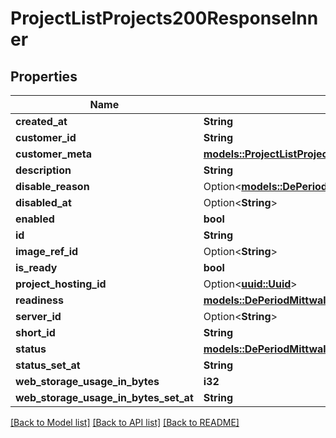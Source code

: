 # ProjectListProjects200ResponseInner

## Properties

Name | Type | Description | Notes
------------ | ------------- | ------------- | -------------
**created_at** | **String** |  | 
**customer_id** | **String** |  | 
**customer_meta** | [**models::ProjectListProjects200ResponseInnerCustomerMeta**](project_list_projects_200_response_inner_customerMeta.md) |  | 
**description** | **String** |  | 
**disable_reason** | Option<[**models::DePeriodMittwaldPeriodV1PeriodProjectPeriodDisableReason**](de.mittwald.v1.project.DisableReason.md)> |  | [optional]
**disabled_at** | Option<**String**> |  | [optional]
**enabled** | **bool** |  | 
**id** | **String** |  | 
**image_ref_id** | Option<**String**> |  | [optional]
**is_ready** | **bool** | deprecated | 
**project_hosting_id** | Option<[**uuid::Uuid**](uuid::Uuid.md)> |  | [optional]
**readiness** | [**models::DePeriodMittwaldPeriodV1PeriodProjectPeriodDeprecatedProjectReadinessStatus**](de.mittwald.v1.project.DeprecatedProjectReadinessStatus.md) |  | 
**server_id** | Option<**String**> |  | [optional]
**short_id** | **String** |  | 
**status** | [**models::DePeriodMittwaldPeriodV1PeriodProjectPeriodProjectStatus**](de.mittwald.v1.project.ProjectStatus.md) |  | 
**status_set_at** | **String** |  | 
**web_storage_usage_in_bytes** | **i32** |  | 
**web_storage_usage_in_bytes_set_at** | **String** |  | 

[[Back to Model list]](../README.md#documentation-for-models) [[Back to API list]](../README.md#documentation-for-api-endpoints) [[Back to README]](../README.md)


